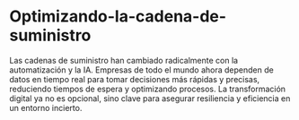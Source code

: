 # Optimizando-la-cadena-de-suministro
Las cadenas de suministro han cambiado radicalmente con la automatización y la IA. Empresas de todo el mundo ahora dependen de datos en tiempo real para tomar decisiones más rápidas y precisas, reduciendo tiempos de espera y optimizando procesos. La transformación digital ya no es opcional, sino clave para asegurar resiliencia y eficiencia en un entorno incierto. 

